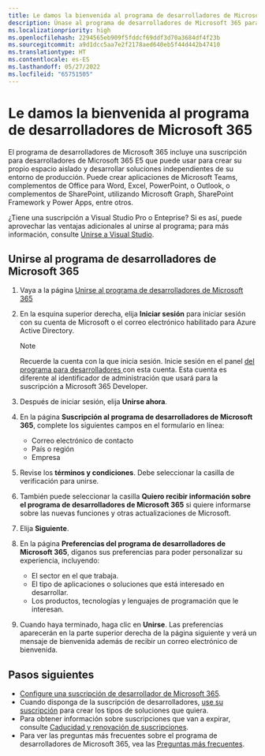 ```yaml
---
title: Le damos la bienvenida al programa de desarrolladores de Microsoft 365
description: Únase al programa de desarrolladores de Microsoft 365 para desarrollar soluciones de Microsoft 365 independientes de su entorno de producción.
ms.localizationpriority: high
ms.openlocfilehash: 2294565eb909f5fddcf69ddf3d70a3684df4f23b
ms.sourcegitcommit: a9d1dcc5aa7e2f2178aed640eb5f44d442b47410
ms.translationtype: HT
ms.contentlocale: es-ES
ms.lasthandoff: 05/27/2022
ms.locfileid: "65751505"
---
```

# <a name="welcome-to-the-microsoft-365-developer-program"></a>Le damos la bienvenida al programa de desarrolladores de Microsoft 365

El programa de desarrolladores de Microsoft 365 incluye una suscripción para desarrolladores de Microsoft 365 E5 que puede usar para crear su propio espacio aislado y desarrollar soluciones independientes de su entorno de producción. Puede crear aplicaciones de Microsoft Teams, complementos de Office para Word, Excel, PowerPoint, o Outlook, o complementos de SharePoint, utilizando Microsoft Graph, SharePoint Framework y Power Apps, entre otros.

¿Tiene una suscripción a Visual Studio Pro o Enteprise? Si es así, puede aprovechar las ventajas adicionales al unirse al programa; para más información, consulte [Unirse a Visual Studio](join-with-visual-studio.md).

## <a name="join-the-microsoft-365-developer-program"></a>Unirse al programa de desarrolladores de Microsoft 365

1. Vaya a la página [Unirse al programa de desarrolladores de Microsoft 365](https://developer.microsoft.com/en-us/microsoft-365/dev-program) 

2. En la esquina superior derecha, elija **Iniciar sesión** para iniciar sesión con su cuenta de Microsoft o el correo electrónico habilitado para Azure Active Directory.

    > [!NOTE]
    > Recuerde la cuenta con la que inicia sesión. Inicie sesión en el panel [del programa para desarrolladores ](https://developer.microsoft.com/office/profile)con esta cuenta. Esta cuenta es diferente al identificador de administración que usará para la suscripción a Microsoft 365 Developer.

3. Después de iniciar sesión, elija **Unirse ahora**.

4. En la página **Suscripción al programa de desarrolladores de Microsoft 365**, complete los siguientes campos en el formulario en línea:

    - Correo electrónico de contacto
    - País o región
    - Empresa

5. Revise los **términos y condiciones**. Debe seleccionar la casilla de verificación para unirse.

6. También puede seleccionar la casilla **Quiero recibir información sobre el programa de desarrolladores de Microsoft 365** si quiere informarse sobre las nuevas funciones y otras actualizaciones de Microsoft. 

7. Elija **Siguiente**.

8. En la página **Preferencias del programa de desarrolladores de Microsoft 365**, díganos sus preferencias para poder personalizar su experiencia, incluyendo:

    - El sector en el que trabaja.
    - El tipo de aplicaciones o soluciones que está interesado en desarrollar.
    - Los productos, tecnologías y lenguajes de programación que le interesan.

9. Cuando haya terminado, haga clic en **Unirse**. Las preferencias aparecerán en la parte superior derecha de la página siguiente y verá un mensaje de bienvenida además de recibir un correo electrónico de bienvenida.



## <a name="next-steps"></a>Pasos siguientes

- [Configure una suscripción de desarrollador de Microsoft 365](microsoft-365-developer-program-get-started.md). 
- Cuando disponga de la suscripción de desarrolladores, [use su suscripción](build-microsoft-365-solutions.md) para crear los tipos de soluciones que quiera.
- Para obtener información sobre suscripciones que van a expirar, consulte [Caducidad y renovación de suscripciones](subscription-expiration-and-renewal.md).
- Para ver las preguntas más frecuentes sobre el programa de desarrolladores de Microsoft 365, vea las [Preguntas más frecuentes](microsoft-365-developer-program-faq.yml).


